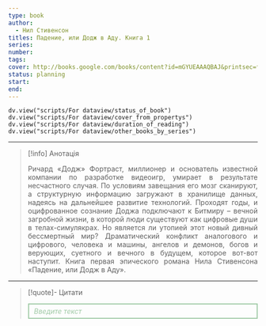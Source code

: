 ```yaml
---
type: book
author:
  - Нил Стивенсон
titles: Падение, или Додж в Аду. Книга 1
series:
number:
tags:
cover: http://books.google.com/books/content?id=mGYUEAAAQBAJ&printsec=frontcover&img=1&zoom=1&edge=curl&source=gbs_api
status: planning
start:
end:
---
```

```dataviewjs
dv.view("scripts/For dataview/status_of_book")
dv.view("scripts/For dataview/cover_from_propertys")
dv.view("scripts/For dataview/duration_of_reading")
dv.view("scripts/For dataview/other_books_by_series")
```
---

>[!info] Анотація
><p align="justify">Ричард «Додж» Фортраст, миллионер и основатель известной компании по разработке видеоигр, умирает в результате несчастного случая. По условиям завещания его мозг сканируют, а структурную информацию загружают в хранилище данных, надеясь на дальнейшее развитие технологий. Проходят годы, и оцифрованное сознание Доджа подключают к Битмиру – вечной загробной жизни, в которой люди существуют как цифровые души в телах-симулякрах. Но является ли утопией этот новый дивный бессмертный мир? Драматический конфликт аналогового и цифрового, человека и машины, ангелов и демонов, богов и верующих, суетного и вечного в будущем, которое вот-вот наступит. Книга первая эпического романа Нила Стивенсона «Падение, или Додж в Аду».</p>

---

>[!quote]- Цитати
><div align="justify" style="border: 2px solid #A0CAA6; padding: 5px 10px 5px 10px; font-style: italic; color: #A0CAA6 ">Введите текст</div>